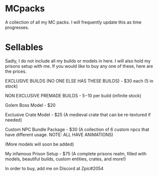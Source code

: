 # MCpacks
A collection of all my MC packs.  I will frequently update this as time progresses.


# Sellables
Sadly, I do not include all my builds or models in here.  I will also hold my prisons setup with me.  If you would like to buy any one of these, here are the prices.

EXCLUSIVE BUILDS (NO ONE ELSE HAS THESE BUILDS) - $30 each (5 in stock)

NON EXCLUSIVE PREMADE BUILDS - $5-$10 per build (infinite stock)

Golem Boss Model - $20

Exclusive Crate Model - $25 (A medieval crate that can be re-textured if needed)

Custom NPC Bundle Package - $30 (A collection of 6 custom npcs that have different usage.  NOTE: ALL HAVE ANIMATIONS)

(More models will soon be added)

My infamous Prison Setup - $75 (A complete prisons realm, filled with models, beautiful builds, custom entities, crates, and more!)

In order to buy, add me on Discord at Zpic#2054
